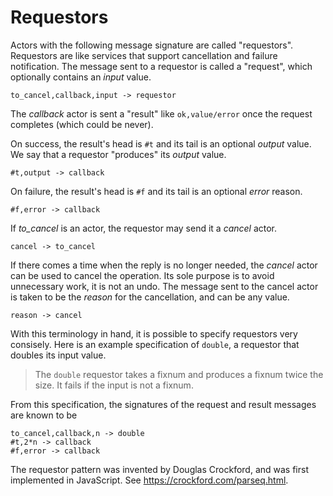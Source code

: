 # Requestors

Actors with the following message signature are called "requestors". Requestors
are like services that support cancellation and failure notification. The
message sent to a requestor is called a "request", which optionally contains an
_input_ value.

    to_cancel,callback,input -> requestor

The _callback_ actor is sent a "result" like `ok,value/error` once the
request completes (which could be never).

On success, the result's head is `#t` and its tail is an optional _output_
value. We say that a requestor "produces" its _output_ value.

    #t,output -> callback

On failure, the result's head is `#f` and its tail is an optional _error_
reason.

    #f,error -> callback

If _to_cancel_ is an actor, the requestor may send it a _cancel_ actor.

    cancel -> to_cancel

If there comes a time when the reply is no longer needed, the _cancel_ actor can
be used to cancel the operation. Its sole purpose is to avoid unnecessary work,
it is not an undo. The message sent to the cancel actor is taken to be
the _reason_ for the cancellation, and can be any value.

    reason -> cancel

With this terminology in hand, it is possible to specify requestors very
consisely. Here is an example specification of `double`, a requestor that
doubles its input value.

> The `double` requestor takes a fixnum and produces a fixnum twice the size.
> It fails if the input is not a fixnum.

From this specification, the signatures of the request and result messages are
known to be

    to_cancel,callback,n -> double
    #t,2*n -> callback
    #f,error -> callback

The requestor pattern was invented by Douglas Crockford, and was first
implemented in JavaScript. See https://crockford.com/parseq.html.
